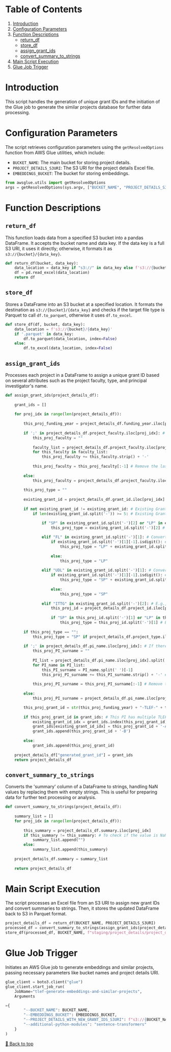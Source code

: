 # Table of Contents <a name="table-of-contents"></a> 
1. [Introduction](#introduction)
2. [Configuration Parameters](#configuration-parameters)
3. [Function Descriptions](#function-descriptions)
   - [return_df](#return-df)
   - [store_df](#store-df)
   - [assign_grant_ids](#assign-grant-ids)
   - [convert_summary_to_strings](#convert-summary-to-strings)
4. [Main Script Execution](#main-script-execution)
5. [Glue Job Trigger](#glue-job-trigger)

# Introduction <a name="introduction"></a>
This script handles the generation of unique grant IDs and the initiation of the Glue job to generate the similar projects database for further data processing.

# Configuration Parameters <a name="configuration-parameters"></a>
The script retrieves configuration parameters using the `getResolvedOptions` function from AWS Glue utilities, which include:
- `BUCKET_NAME`: The main bucket for storing project details.
- `PROJECT_DETAILS_S3URI`: The S3 URI for the project details Excel file.
- `EMBEDDINGS_BUCKET`: The bucket for storing embeddings.

```python
from awsglue.utils import getResolvedOptions
args = getResolvedOptions(sys.argv, ["BUCKET_NAME", "PROJECT_DETAILS_S3URI", "EMBEDDINGS_BUCKET"])
```

# Function Descriptions <a name="function-descriptions"></a>
## `return_df` <a name="return-df"></a>
This function loads data from a specified S3 bucket into a pandas DataFrame. It accepts the bucket name and data key. If the data key is a full S3 URI, it uses it directly; otherwise, it formats it as `s3://{bucket}/{data_key}`.

```python
def return_df(bucket, data_key):
    data_location = data_key if "s3://" in data_key else f's3://{bucket}/{data_key}'
    df = pd.read_excel(data_location)
    return df
```

## `store_df` <a name="store-df"></a>
Stores a DataFrame into an S3 bucket at a specified location. It formats the destination as `s3://{bucket}/{data_key}` and checks if the target file type is Parquet to call `df.to_parquet`, otherwise it uses `df.to_excel`.

```python
def store_df(df, bucket, data_key):
    data_location = f's3://{bucket}/{data_key}'
    if '.parquet' in data_key:
        df.to_parquet(data_location, index=False)
    else:
        df.to_excel(data_location, index=False)
```

## `assign_grant_ids` <a name="assign-grant-ids"></a>
Processes each project in a DataFrame to assign a unique grant ID based on several attributes such as the project faculty, type, and principal investigator's name.

```python
def assign_grant_ids(project_details_df):
    
    grant_ids = []
    
    for proj_idx in range(len(project_details_df)):
        
        this_proj_funding_year = project_details_df.funding_year.iloc[proj_idx]
        
        if ';' in project_details_df.project_faculty.iloc[proj_idx]: # There are multiple project faculties
            this_proj_faculty = ""
            
            faculty_list = project_details_df.project_faculty.iloc[proj_idx].split(';') # Add all faculties to the grant ID
            for this_faculty in faculty_list:
                this_proj_faculty += this_faculty.strip() + '-'
            
            this_proj_faculty = this_proj_faculty[:-1] # Remove the last '-'
            
        else:
            this_proj_faculty = project_details_df.project_faculty.iloc[proj_idx].strip()
        
        this_proj_type = ""
        
        existing_grant_id = project_details_df.grant_id.iloc[proj_idx]
        
        if not existing_grant_id != existing_grant_id: # Existing Grant ID is not NaN
            if len(existing_grant_id.split('-')) >= 5: # Existing Grant ID has 5 components or 6 in some cases ('2015-TLEF-LP1-ARTS-Giltrow-A' and '2015-TLEF-LP1-ARTS-Giltrow-B')

                if "SP" in existing_grant_id.split('-')[2] or "LP" in existing_grant_id.split('-')[2]:
                    this_proj_type = existing_grant_id.split('-')[2] # Extract project type from the existing Grant ID
                
                elif "FL" in existing_grant_id.split('-')[1]: # Convert it into an LP but restore the number, e.g., FL2 -> LP2
                    if existing_grant_id.split('-')[1][-1].isdigit(): # E.g., "FL2"
                        this_proj_type = "LP" + existing_grant_id.split('-')[1][-1]
                    
                    else:
                        this_proj_type = "LP"
                        
                elif "UDL" in existing_grant_id.split('-')[1]: # Convert it into an SP but restore the number, e.g., UDL2 -> SP2
                    if existing_grant_id.split('-')[1][-1].isdigit(): # E.g., "UDL2"
                        this_proj_type = "SP" + existing_grant_id.split('-')[1][-1]
                    
                    else:
                        this_proj_type = "SP"
                
                elif "ITTG" in existing_grant_id.split('-')[2]: # E.g., Grant ID = 2020-ITTG-ARTS-Mawani
                    this_proj_id = project_details_df.project_id.iloc[proj_idx] # Extract the corresponding Project ID, e.g., 2020-SP-ARTS-008
                    
                    if "SP" in this_proj_id.split('-')[1] or "LP" in this_proj_id.split('-')[1]:
                        this_proj_type = this_proj_id.split('-')[1] # Extract and store project type from the project ID
                        
        if this_proj_type == "":
            this_proj_type = "SP" if project_details_df.project_type.iloc[proj_idx] == "Small" else "LP"
        
        if ';' in project_details_df.pi_name.iloc[proj_idx]: # If there are multiple PIs
            this_proj_PI_surname = ""
            
            PI_list = project_details_df.pi_name.iloc[proj_idx].split(';')
            for PI_name in PI_list:
                this_PI_surname = PI_name.split(' ')[-1]
                this_proj_PI_surname += this_PI_surname.strip() + '-' # Add all PI surnames to the grant ID
                
            this_proj_PI_surname = this_proj_PI_surname[:-1] # Remove the last '-'
            
        else:
            this_proj_PI_surname = project_details_df.pi_name.iloc[proj_idx].split(' ')[-1].strip()

        this_proj_grant_id = str(this_proj_funding_year) + "-TLEF-" + this_proj_type + '-' + this_proj_faculty + '-' +  this_proj_PI_surname
        
        if this_proj_grant_id in grant_ids: # This PI has multiple TLEF projects in the same year
            existing_grant_id_idx = grant_ids.index(this_proj_grant_id)
            grant_ids[existing_grant_id_idx] = this_proj_grant_id + '-A'
            grant_ids.append(this_proj_grant_id + '-B')
            
        else:
            grant_ids.append(this_proj_grant_id)
    
    project_details_df["generated_grant_id"] = grant_ids
    return project_details_df
```

## `convert_summary_to_strings` <a name="convert-summary-to-strings"></a>
Converts the 'summary' column of a DataFrame to strings, handling NaN values by replacing them with empty strings. This is useful for preparing data for further text processing or analysis.

```python
def convert_summary_to_strings(project_details_df):
    
    summary_list = []
    for proj_idx in range(len(project_details_df)):
        
        this_summary = project_details_df.summary.iloc[proj_idx]
        if this_summary != this_summary: # To check if the value is NaN, in which case this will be True
            summary_list.append("")
        else:
            summary_list.append(this_summary)
    
    project_details_df.summary = summary_list
    
    return project_details_df
```

# Main Script Execution <a name="main-script-execution"></a>
The script processes an Excel file from an S3 URI to assign new grant IDs and convert summaries to strings. Then, it stores the updated DataFrame back to S3 in Parquet format.

```python
project_details_df = return_df(BUCKET_NAME, PROJECT_DETAILS_S3URI)
processed_df = convert_summary_to_strings(assign_grant_ids(project_details_df))
store_df(processed_df, BUCKET_NAME, f"staging/project_details/project_details_with_new_ids_{project_details_df['funding_year'][0]}.parquet")
```

# Glue Job Trigger <a name="glue-job-trigger"></a>
Initiates an AWS Glue job to generate embeddings and similar projects, passing necessary parameters like bucket names and project details URI.

```python
glue_client = boto3.client("glue")
glue_client.start_job_run(
    JobName="tlef-generate-embeddings-and-similar-projects",
    Arguments

={
        "--BUCKET_NAME": BUCKET_NAME,
        "--EMBEDDINGS_BUCKET": EMBEDDINGS_BUCKET,
        "--PROJECT_DETAILS_WITH_NEW_GRANT_IDS_S3URI": f"s3://{BUCKET_NAME}/{file_key}",
        "--additional-python-modules": "sentence-transformers"
    }
)
```

[🔼 Back to top](#table-of-contents)
